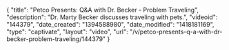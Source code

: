 {
    "title": "Petco Presents: Q&A with Dr. Becker - Problem Traveling",
    "description": "Dr. Marty Becker discusses traveling with pets.",
    "videoid": "144379",
    "date_created": "1394588980",
    "date_modified": "1418181169",
    "type": "captivate",
    "layout": "video",
    "url": "\/v\/petco-presents-q-a-with-dr-becker-problem-traveling\/144379"
}